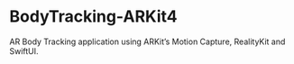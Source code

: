 # BodyTracking-ARKit4
AR Body Tracking application using ARKit’s Motion Capture, RealityKit and SwiftUI. 
